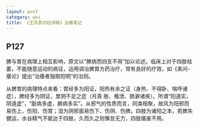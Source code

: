 ```yaml
---
layout: post
category: wei
title: 《王庆其内经讲稿》治痿笔记
---
```


## P127 ##

脾与胃在病理上相互影响，原文以“脾病而四支不用”加以论述。临床上对于四肢枯萎，不能随意运动的病证，运用调治脾胃方药治疗，常有良好的疗效，如《素问-痿论》提出“治痿者独取阳明”的治则。

从脾胃的病理特点来看：胃经多为阳证，阳热有余之证（身热、不得卧、喘呼诸症），脾经多为阴证，里阴不足之症（月真 胀、飧泄、肠澼诸疾）。所谓“阳道实，阴道虚”，“脏病多虚，腑病多实”。从邪气的性质而言，同类相聚，故风为阳邪而易伤上、伤阳、伤胃；湿为阴邪面易伤下、伤阴、伤脾。四肢为诸阳之本，若脾失健运，水谷精气不能达于四肢，久而久之则懈怠无力，四肢痿废不用。